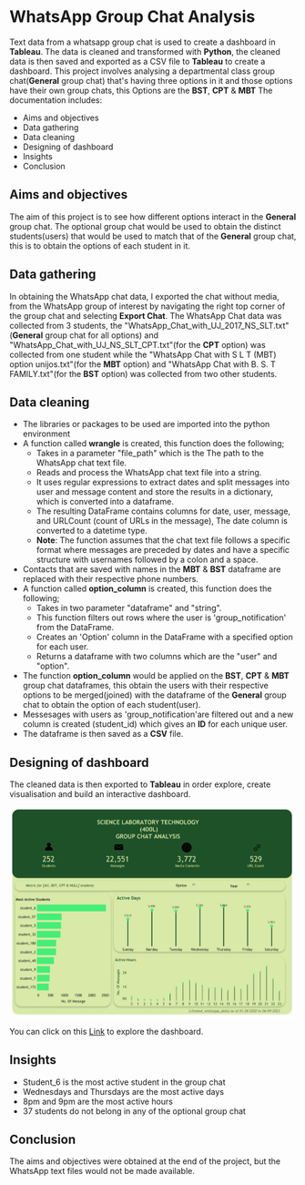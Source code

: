 
# WhatsApp Group Chat Analysis
    
Text data from a whatsapp group chat is used to create a dashboard in **Tableau**. The data is cleaned and transformed with **Python**, the cleaned data is then saved and exported as a CSV file to **Tableau** to create a dashboard. This project involves analysing a departmental class group chat(**General** group chat) that's having three options in it and those options have their own group chats, this Options are the **BST**, **CPT** & **MBT** 
The documentation includes:
- Aims and objectives
- Data gathering 
- Data cleaning
- Designing of dashboard
- Insights
- Conclusion

## Aims and objectives

The aim of this project is to see how different options interact in the **General** group chat. The optional group chat would be used to obtain the distinct students(users) that would be used to match that of the **General** group chat, this is to obtain the options of each student in it.

## Data gathering 

In obtaining the WhatsApp chat data, I exported the chat without media, from the WhatsApp group of interest by navigating the right top corner of the group chat and selecting **Export Chat**.
The WhatsApp Chat data was collected from 3 students, the "WhatsApp_Chat_with_UJ_2017_NS_SLT.txt"(**General** group chat for all options) and "WhatsApp_Chat_with_UJ_NS_SLT_CPT.txt"(for the **CPT** option) was collected from one student while  the "WhatsApp Chat with S L T (MBT) option unijos.txt"(for the **MBT** option) and "WhatsApp Chat with B. S. T FAMILY.txt"(for the **BST** option) was collected from two other students.

## Data cleaning

- The libraries or packages to be used are imported into the python environment
- A function called **wrangle** is created, this function does the following;
    - Takes in a parameter "file_path" which is the The path to the WhatsApp chat text file.
    - Reads and process the WhatsApp chat text file into a string.
    - It uses regular expressions to extract dates and split messages into user and message content and store the results in a dictionary,
      which is converted into a dataframe.
    - The resulting DataFrame contains columns for date, user, message, and URLCount (count of URLs in the message), The date column is
      converted to a datetime type.
    - **Note**: The function assumes that the chat text file follows a specific format where messages are preceded by dates
      and have a specific structure with usernames followed by a colon and a space.
- Contacts that are saved with names in the **MBT** & **BST** dataframe are replaced with their respective phone numbers.
- A function called **option_column** is created, this function does the following;
    - Takes in two parameter "dataframe" and "string".
    - This function filters out rows where the user is 'group_notification' from the DataFrame.
    - Creates an 'Option' column in the DataFrame with a specified option for each user.
    - Returns a dataframe with two columns which are the "user" and "option".
- The function **option_column** would be applied on the **BST**, **CPT** & **MBT** group chat dataframes, this obtain the users with their 
  respective options to be merged(joined) with the dataframe of the **General** group chat to obtain the option of each student(user).
- Messesages with users as 'group_notification'are filtered out and a new column is created (student_id) which gives an **ID** for each 
  unique user.
- The dataframe is then saved as a **CSV** file.

## Designing of dashboard

The cleaned data is then exported to **Tableau** in order explore, create visualisation and build an interactive dashboard.

![Image Description](./Dashboard%201.png)

You can click on this [Link](https://public.tableau.com/app/profile/israel.joseph/viz/SCIENCELABORATORYTECNOLOGYWHATSAPPGROUPCHATANALYSIS/Dashboard1) to explore the dashboard.

## Insights

- Student_6 is the most active student in the group chat
- Wednesdays and Thursdays are the most active days
- 8pm and 9pm are the most active hours
- 37 students do not belong in any of the optional group chat

## Conclusion

The aims and objectives were obtained at the end of the project, but the WhatsApp text files would not be made available.
    
